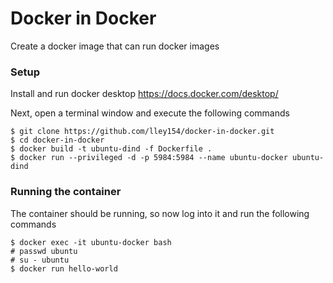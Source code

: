 # Docker in Docker
Create a docker image that can run docker images

### Setup
Install and run docker desktop https://docs.docker.com/desktop/ 

Next, open a terminal window and execute the following commands
```
$ git clone https://github.com/lley154/docker-in-docker.git
$ cd docker-in-docker
$ docker build -t ubuntu-dind -f Dockerfile .
$ docker run --privileged -d -p 5984:5984 --name ubuntu-docker ubuntu-dind
```

### Running the container
The container should be running, so now log into it and run the following commands
```
$ docker exec -it ubuntu-docker bash
# passwd ubuntu
# su - ubuntu
$ docker run hello-world
```


